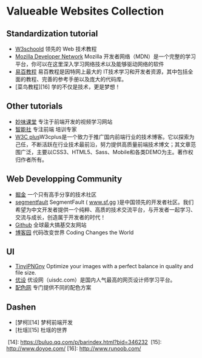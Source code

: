 ﻿# Valueable Websites Collection


## Standardization tutorial

- [W3schoold][1] 领先的 Web 技术教程
- [Mozilla Developer Network][2] Mozilla 开发者网络（MDN）是一个完整的学习平台，你可以在这里深入学习网络技术以及能够驱动网络的软件
- [易百教程][13] 易百教程是因特网上最大的 IT技术学习和开发者资源，其中包括全面的教程、完善的参考手册以及庞大的代码库。
- [菜鸟教程][16] 学的不仅是技术，更是梦想！

## Other tutorials

 - [妙味课堂][3] 专注于前端开发的视频学习网站
 - [智能社][4] 专注前端 培训专家
 - [W3C plus][5]W3cplus是一个致力于推广国内前端行业的技术博客。它以探索为己任，不断活跃在行业技术最前沿，努力提供高质量前端技术博文；其文章范围广泛，主要以CSS3、HTML5、Sass、Mobile和各类DEMO为主。著作权归作者所有。

## Web Developping Community

 - [掘金][6] 一个只有高手分享的技术社区
 - [segmentfault][7] SegmentFault ( www.sf.gg )是中国领先的开发者社区。我们希望为中文开发者提供一个纯粹、高质的技术交流平台，与开发者一起学习、交流与成长，创造属于开发者的时代！
 - [Github][8] 全球最大搞基交友网站
 - [博客园][9] 代码改变世界 Coding Changes the World

## UI

 - [TinyiPNGny][10] Optimize your images with a perfect balance in quality and file size.
 - [优设][11] 优设网（uisdc.com）是国内人气最高的网页设计师学习平台。
 - [配色网][12] 专门提供不同的配色方案

## Dashen

 - [梦柯][14] 梦柯前端开发
 - [杜瑶][15] 杜瑶的世界
 
 


  [1]: http://www.w3school.com.cn/
  [2]: https://developer.mozilla.org/zh-CN/docs/Web/JavaScript
  [3]: http://www.miaov.com/
  [4]: http://www.zhinengshe.com/index.html
  [5]: http://www.w3cplus.com/
  [6]: https://juejin.im/
  [7]: https://segmentfault.com/
  [8]: https://github.com/
  [9]: http://www.cnblogs.com/
  [10]: https://tinypng.com/
  [11]: http://www.uisdc.com/
  [12]: http://www.peise.net/
  [13]: http://www.yiibai.com/
  [14]: https://buluo.qq.com/p/barindex.html?bid=346232
  [15]: http://www.doyoe.com/
  [16]: http://www.runoob.com/
